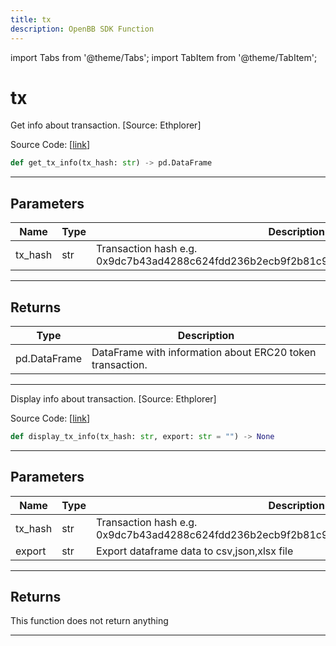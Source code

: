 ```yaml
---
title: tx
description: OpenBB SDK Function
---
```


import Tabs from '@theme/Tabs';
import TabItem from '@theme/TabItem';

# tx

<Tabs>
<TabItem value="model" label="Model" default>

Get info about transaction. [Source: Ethplorer]

Source Code: [[link](https://github.com/OpenBB-finance/OpenBBTerminal/tree/main/openbb_terminal/cryptocurrency/onchain/ethplorer_model.py#L444)]

```python
def get_tx_info(tx_hash: str) -> pd.DataFrame
```
---
## Parameters

| Name | Type | Description | Default | Optional |
| ---- | ---- | ----------- | ------- | -------- |
| tx_hash | str | Transaction hash e.g. 0x9dc7b43ad4288c624fdd236b2ecb9f2b81c93e706b2ffd1d19b112c1df7849e6 | None | False |

---
## Returns

| Type | Description |
| ---- | ----------- |
| pd.DataFrame | DataFrame with information about ERC20 token transaction. |

---


</TabItem>
<TabItem value="view" label="View">

Display info about transaction. [Source: Ethplorer]

Source Code: [[link](https://github.com/OpenBB-finance/OpenBBTerminal/tree/main/openbb_terminal/cryptocurrency/onchain/ethplorer_view.py#L249)]

```python
def display_tx_info(tx_hash: str, export: str = "") -> None
```
---
## Parameters

| Name | Type | Description | Default | Optional |
| ---- | ---- | ----------- | ------- | -------- |
| tx_hash | str | Transaction hash e.g. 0x9dc7b43ad4288c624fdd236b2ecb9f2b81c93e706b2ffd1d19b112c1df7849e6 | None | False |
| export | str | Export dataframe data to csv,json,xlsx file |  | True |

---
## Returns

This function does not return anything

---


</TabItem>
</Tabs>